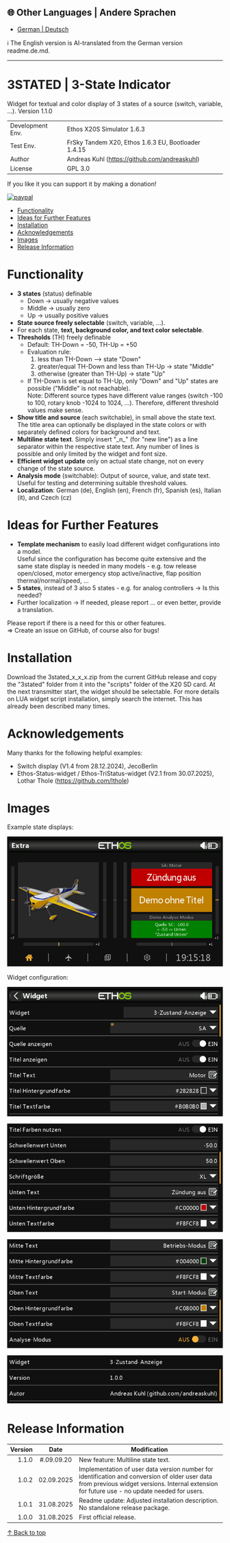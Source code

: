## 🌐 Other Languages |  Andere Sprachen 
- [German | Deutsch](readme.de.md)
  
ℹ️ The English version is AI-translated from the German version readme.de.md.
***

<h1 name="top"> 3STATED | 3-State Indicator </h1>
Widget for textual and color display of 3 states of a source (switch, variable, ...).  
Version 1.1.0


|                  |                                                     |
| ---------------- | --------------------------------------------------- |
| Development Env. | Ethos X20S Simulator 1.6.3                          |
| Test Env.        | FrSky Tandem X20, Ethos 1.6.3 EU, Bootloader 1.4.15 |
| Author           | Andreas Kuhl (https://github.com/andreaskuhl)       |
| License          | GPL 3.0                                             |

If you like it you can support it by making a donation!
<p>
  <a href="https://www.paypal.com/donate/?hosted_button_id=JWPUZ76CCV4FU">
      <img src="https://www.paypalobjects.com/en_US/i/btn/btn_donateCC_LG.gif" alt="paypal">
  </a>
</p>

- [Functionality](#functionality)
- [Ideas for Further Features](#ideas-for-further-features)
- [Installation](#installation)
- [Acknowledgements](#acknowledgements)
- [Images](#images)
- [Release Information](#release-information)


# Functionality
  - **3 states** (status) definable
    - Down -> usually negative values
    - Middle -> usually zero
    - Up  -> usually positive values
  - **State source freely selectable** (switch, variable, ...).
  - For each state, **text, background color, and text color selectable**.
  - **Thresholds** (TH) freely definable
      - Default: TH-Down = -50, TH-Up = +50
      - Evaluation rule:
        1. less than TH-Down --> state "Down"
        2. greater/equal TH-Down and less than TH-Up -> state "Middle"
        3. otherwise (greater than TH-Up) -> state "Up"
      - If TH-Down is set equal to TH-Up, only "Down" and "Up" states are possible
        ("Middle" is not reachable).  
      Note: Different source types have different value ranges (switch -100 to 100,
                 rotary knob -1024 to 1024, ...). Therefore, different threshold values make sense.
  - **Show title and source** (each switchable), in small above the state text. The title area can optionally be displayed in the state colors or with separately defined colors for background and text.
  - **Multiline state text**. Simply insert "\_n\_" (for "new line") as a line separator within the respective state text. Any number of lines is possible and only limited by the widget and font size.
  - **Efficient widget update** only on actual state change, not on every change of the state source.
  - **Analysis mode** (switchable): Output of source, value, and state text. Useful for testing and determining suitable threshold values.
  - **Localization**: German (de), English (en), French (fr), Spanish (es), Italian (it), and Czech (cz)

# Ideas for Further Features
  - **Template mechanism** to easily load different widget configurations into a model.  
  Useful since the configuration has become quite extensive and the same state display is needed in many models - e.g. tow release open/closed, motor emergency stop active/inactive, flap position thermal/normal/speed, ...
  - **5 states**, instead of 3 also 5 states - e.g. for analog controllers -> Is this needed?
  - Further localization -> If needed, please report ... or even better, provide a translation.
  
  Please report if there is a need for this or other features.  
  => Create an issue on GitHub, of course also for bugs!
  
# Installation
Download the 3stated_x_x_x.zip from the current GitHub release and copy the "3stated" folder from it into the "scripts" folder of the X20 SD card.
At the next transmitter start, the widget should be selectable.
For more details on LUA widget script installation, simply search the internet. This has already been described many times.  

# Acknowledgements
Many thanks for the following helpful examples:
  - Switch display (V1.4 from 28.12.2024), JecoBerlin
  - Ethos-Status-widget / Ethos-TriStatus-widget (V2.1 from 30.07.2025), Lothar Thole (https://github.com/lthole)

# Images
Example state displays:

![Example state displays](./images/example.png)

Widget configuration:

![Configuration (Part 1)](./images/configuration_1.png)

![Configuration (Part 2)](./images/configuration_2.png)

![Configuration (Part 3)](./images/configuration_3.png)

![Configuration (Part 4)](./images/configuration_4.png)


# Release Information

| Version |    Date    | Modification                                                                                                                                                                                   |
| ------: | :--------: | ---------------------------------------------------------------------------------------------------------------------------------------------------------------------------------------------- |
|   1.1.0 | #.09.09.20 | New feature: Multiline state text.                                                                                                                                                             |
|   1.0.2 | 02.09.2025 | Implementation of user data version number for identification and conversion of older user data from previous widget versions. Internal extension for future use - no update needed for users. |
|   1.0.1 | 31.08.2025 | Readme update: Adjusted installation description. No standalone release package.                                                                                                               |
|   1.0.0 | 31.08.2025 | First official release.                                                                                                                                                                        |

[↑ Back to top](#top)
